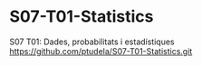 # S07-T01-Statistics
S07 T01: Dades, probabilitats i estadístiques
https://github.com/ptudela/S07-T01-Statistics.git
